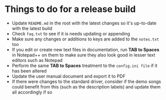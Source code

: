 # Things to do for a release build

- Update `README.md` in the root with the latest changes so it's up-to-date with the latest build
- Check `faq.txt` to see if it is needs updating or appending
- Make sure any changes or additions to keys are added to the `notes.txt` too
- If you edit or create new text files in documentation, run **TAB to Spaces** in Notepad++ on them to make sure they also look good in lesser text editors such as Notepad
- Perform the same **TAB to Spaces** treatment to the `config.ini file` if it has been altered
- Update the user manual document and export it to PDF
- If there were changes to the standard driver, consider if the demo songs could benefit from this (such as the description labels) and update them all accordingly if so
